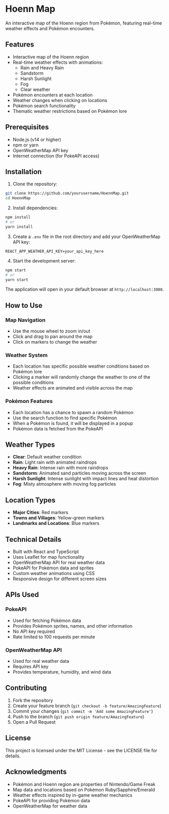 # Hoenn Map

An interactive map of the Hoenn region from Pokémon, featuring real-time weather effects and Pokémon encounters.

## Features

- Interactive map of the Hoenn region
- Real-time weather effects with animations:
  - Rain and Heavy Rain
  - Sandstorm
  - Harsh Sunlight
  - Fog
  - Clear weather
- Pokémon encounters at each location
- Weather changes when clicking on locations
- Pokémon search functionality
- Thematic weather restrictions based on Pokémon lore

## Prerequisites

- Node.js (v14 or higher)
- npm or yarn
- OpenWeatherMap API key
- Internet connection (for PokeAPI access)

## Installation

1. Clone the repository:
```bash
git clone https://github.com/yourusername/HoennMap.git
cd HoennMap
```

2. Install dependencies:
```bash
npm install
# or
yarn install
```

3. Create a `.env` file in the root directory and add your OpenWeatherMap API key:
```
REACT_APP_WEATHER_API_KEY=your_api_key_here
```

4. Start the development server:
```bash
npm start
# or
yarn start
```

The application will open in your default browser at `http://localhost:3000`.

## How to Use

### Map Navigation
- Use the mouse wheel to zoom in/out
- Click and drag to pan around the map
- Click on markers to change the weather

### Weather System
- Each location has specific possible weather conditions based on Pokémon lore
- Clicking a marker will randomly change the weather to one of the possible conditions
- Weather effects are animated and visible across the map

### Pokémon Features
- Each location has a chance to spawn a random Pokémon
- Use the search function to find specific Pokémon
- When a Pokémon is found, it will be displayed in a popup
- Pokémon data is fetched from the PokeAPI

## Weather Types

- **Clear**: Default weather condition
- **Rain**: Light rain with animated raindrops
- **Heavy Rain**: Intense rain with more raindrops
- **Sandstorm**: Animated sand particles moving across the screen
- **Harsh Sunlight**: Intense sunlight with impact lines and heat distortion
- **Fog**: Misty atmosphere with moving fog particles

## Location Types

- **Major Cities**: Red markers
- **Towns and Villages**: Yellow-green markers
- **Landmarks and Locations**: Blue markers

## Technical Details

- Built with React and TypeScript
- Uses Leaflet for map functionality
- OpenWeatherMap API for real weather data
- PokeAPI for Pokémon data and sprites
- Custom weather animations using CSS
- Responsive design for different screen sizes

## APIs Used

### PokeAPI
- Used for fetching Pokémon data
- Provides Pokémon sprites, names, and other information
- No API key required
- Rate limited to 100 requests per minute

### OpenWeatherMap API
- Used for real weather data
- Requires API key
- Provides temperature, humidity, and wind data

## Contributing

1. Fork the repository
2. Create your feature branch (`git checkout -b feature/AmazingFeature`)
3. Commit your changes (`git commit -m 'Add some AmazingFeature'`)
4. Push to the branch (`git push origin feature/AmazingFeature`)
5. Open a Pull Request

## License

This project is licensed under the MIT License - see the LICENSE file for details.

## Acknowledgments

- Pokémon and Hoenn region are properties of Nintendo/Game Freak
- Map data and locations based on Pokémon Ruby/Sapphire/Emerald
- Weather effects inspired by in-game weather mechanics
- PokeAPI for providing Pokémon data
- OpenWeatherMap for weather data
